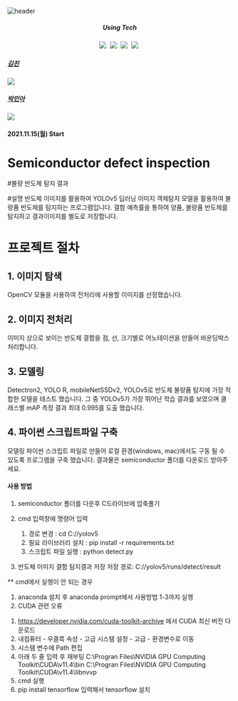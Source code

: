 ![header](https://capsule-render.vercel.app/api?type=waving&color=random&text=반도체_불량검출&animation=fadeIn&fontColor=B5B5B6)

<h5 align='center'> Using Tech </h5>

<p align='center'>
  <img src="https://img.shields.io/badge/Python-3766AB?style=flat-square&logo=Python&logoColor=white"/></a>&nbsp
  <img src="https://img.shields.io/badge/Jupyter-F37626?style=flat-square&logo=Jupyter&logoColor=white"/></a>&nbsp
  <img src="https://img.shields.io/badge/Colab-F9AB00?style=flat-square&logo=Google Colab&logoColor=white"/></a>&nbsp
  <img src="https://img.shields.io/badge/Numpy-013243?style=flat-square&logo=Numpy&logoColor=white"/></a>&nbsp
</p>



##### [김진](https://github.com/rumcrush)
![](https://github-profile-summary-cards.vercel.app/api/cards/profile-details?username=rumcrush&theme=monokai)

##### [박민아](https://github.com/parkmina365)
![](https://github-profile-summary-cards.vercel.app/api/cards/profile-details?username=parkmina365&theme=monokai)


#### 2021.11.15(월) Start

# Semiconductor defect inspection

#불량 반도체 탐지 결과
<img scr="https://imgur.com/70NbjpA">

#설명 
반도체 이미지를 활용하여 YOLOv5 딥러닝 이미지 객체탐지 모델을 활용하여 불량품 반도체를 탐지하는 프로그램입니다. 결함 예측률을 통하여 양품, 불량품 반도체를 탐지하고 결과이미지를 별도로 저장합니다.

# 프로젝트 절차 
## 1. 이미지 탐색
OpenCV 모듈을 사용하여 전처리에 사용할 이미지를 선정했습니다.

## 2. 이미지 전처리
이미지 상으로 보이는 반도체 결함을 점, 선, 크기별로 어노테이션을 만들어 바운딩박스 처리합니다. 

## 3. 모델링
Detectron2, YOLO R, mobileNetSSDv2, YOLOv5로 반도체 불량품 탐지에 가장 적합한 모델을 테스트 했습니다.
그 중 YOLOv5가 가장 뛰어난 학습 결과를 보였으며
클래스별 mAP 측정 결과 최대 0.995를 도출 했습니다.

## 4. 파이썬 스크립트파일 구축 
모델링 파이썬 스크립트 파일로 만들어 로컬 환경(windows, mac)에서도 구동 될 수 있도록 프로그램을 구축 했습니다.
결과물은 semiconductor 폴더를 다운로드 받아주세요.

#### 사용 방법 
1. semiconductor 폴더를 다운후 C드라이브에 압축풀기

2. cmd 입력창에 명령어 입력
 	1) 경로 변경 : cd C://yolov5
 	2) 필요 라이브러리 설치 : pip install -r requirements.txt
 	3) 스크립트 파일 실행 : python detect.py 

3. 반도체 이미지 결함 탐지결과 저장
저장 경로: C://yolov5/runs/detect/result

** cmd에서 실행이 안 되는 경우 
1. anaconda 설치 후 anaconda prompt에서 사용방법 1-3까지 실행 
2. CUDA 관련 오류
  1) https://developer.nvidia.com/cuda-toolkit-archive 에서 CUDA 최신 버전 다운로드 
  2) 내컴퓨터 - 우클륵 속성 - 고급 시스템 설정 - 고급 - 환경변수로 이동 
  3) 시스템 변수에 Path 편집 
  4) 아래 두 줄 입력 후 재부팅 
      C:\Progran Files\NVIDIA GPU Computing Toolkit\CUDA\v11.4\bin
      C:\Progran Files\NVIDIA GPU Computing Toolkit\CUDA\v11.4\libnvvp
  5) cmd 실행 
  6) pip install tensorflow 입력해서 tensorflow 설치    
